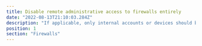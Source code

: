 ```yaml
---
title: Disable remote administrative access to firewalls entirely 
date: "2022-08-13T21:10:03.284Z"
description: "If applicable, only internal accounts or devices should be able to access your firewall. Disabling remote access will mean that nobody outside your network can access the firewalls whatsoever. This guide contains information on how this can be achieved and the possible risks of not doing so: https://www.compuhoy.com/how-do-i-disable-remote-administration/."
position: 1
section: "Firewalls"
---
```

